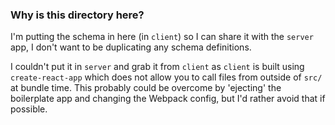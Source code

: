### Why is this directory here?

I'm putting the schema in here (in `client`) so I can share it with the `server` app, I don't want to be duplicating any schema definitions.

I couldn't put it in `server` and grab it from `client` as `client` is built using `create-react-app` which does not allow you to call files from outside of `src/` at bundle time. This probably could be overcome by 'ejecting' the boilerplate app and changing the Webpack config, but I'd rather avoid that if possible.